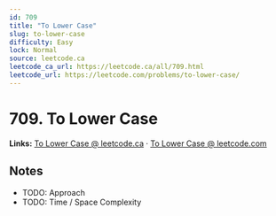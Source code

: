 ```yaml
--- 
id: 709
title: "To Lower Case"
slug: to-lower-case
difficulty: Easy
lock: Normal
source: leetcode.ca
leetcode_ca_url: https://leetcode.ca/all/709.html
leetcode_url: https://leetcode.com/problems/to-lower-case/
---
```


# 709. To Lower Case

**Links:** [To Lower Case @ leetcode.ca](https://leetcode.ca/all/709.html) · [To Lower Case @ leetcode.com](https://leetcode.com/problems/to-lower-case/)

## Notes
- TODO: Approach
- TODO: Time / Space Complexity
